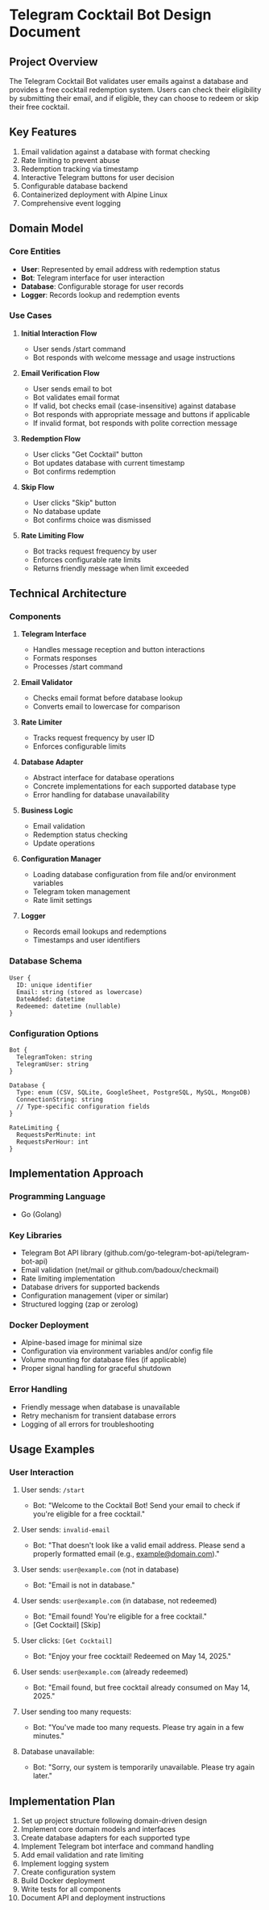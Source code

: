 # Telegram Cocktail Bot Design Document

## Project Overview
The Telegram Cocktail Bot validates user emails against a database and provides a free cocktail redemption system. Users can check their eligibility by submitting their email, and if eligible, they can choose to redeem or skip their free cocktail.

## Key Features
1. Email validation against a database with format checking
2. Rate limiting to prevent abuse
3. Redemption tracking via timestamp
4. Interactive Telegram buttons for user decision
5. Configurable database backend
6. Containerized deployment with Alpine Linux
7. Comprehensive event logging

## Domain Model

### Core Entities
- **User**: Represented by email address with redemption status
- **Bot**: Telegram interface for user interaction
- **Database**: Configurable storage for user records
- **Logger**: Records lookup and redemption events

### Use Cases
1. **Initial Interaction Flow**
   - User sends /start command
   - Bot responds with welcome message and usage instructions

2. **Email Verification Flow**
   - User sends email to bot
   - Bot validates email format
   - If valid, bot checks email (case-insensitive) against database
   - Bot responds with appropriate message and buttons if applicable
   - If invalid format, bot responds with polite correction message

3. **Redemption Flow**
   - User clicks "Get Cocktail" button
   - Bot updates database with current timestamp
   - Bot confirms redemption

4. **Skip Flow**
   - User clicks "Skip" button
   - No database update
   - Bot confirms choice was dismissed

5. **Rate Limiting Flow**
   - Bot tracks request frequency by user
   - Enforces configurable rate limits
   - Returns friendly message when limit exceeded

## Technical Architecture

### Components
1. **Telegram Interface**
   - Handles message reception and button interactions
   - Formats responses
   - Processes /start command

2. **Email Validator**
   - Checks email format before database lookup
   - Converts email to lowercase for comparison

3. **Rate Limiter**
   - Tracks request frequency by user ID
   - Enforces configurable limits

4. **Database Adapter**
   - Abstract interface for database operations
   - Concrete implementations for each supported database type
   - Error handling for database unavailability

5. **Business Logic**
   - Email validation
   - Redemption status checking
   - Update operations

6. **Configuration Manager**
   - Loading database configuration from file and/or environment variables
   - Telegram token management
   - Rate limit settings

7. **Logger**
   - Records email lookups and redemptions
   - Timestamps and user identifiers

### Database Schema
```
User {
  ID: unique identifier
  Email: string (stored as lowercase)
  DateAdded: datetime
  Redeemed: datetime (nullable)
}
```

### Configuration Options
```
Bot {
  TelegramToken: string
  TelegramUser: string
}

Database {
  Type: enum (CSV, SQLite, GoogleSheet, PostgreSQL, MySQL, MongoDB)
  ConnectionString: string
  // Type-specific configuration fields
}

RateLimiting {
  RequestsPerMinute: int
  RequestsPerHour: int
}
```

## Implementation Approach

### Programming Language
- Go (Golang)

### Key Libraries
- Telegram Bot API library (github.com/go-telegram-bot-api/telegram-bot-api)
- Email validation (net/mail or github.com/badoux/checkmail)
- Rate limiting implementation
- Database drivers for supported backends
- Configuration management (viper or similar)
- Structured logging (zap or zerolog)

### Docker Deployment
- Alpine-based image for minimal size
- Configuration via environment variables and/or config file
- Volume mounting for database files (if applicable)
- Proper signal handling for graceful shutdown

### Error Handling
- Friendly message when database is unavailable
- Retry mechanism for transient database errors
- Logging of all errors for troubleshooting

## Usage Examples

### User Interaction
1. User sends: `/start`
   - Bot: "Welcome to the Cocktail Bot! Send your email to check if you're eligible for a free cocktail."

2. User sends: `invalid-email`
   - Bot: "That doesn't look like a valid email address. Please send a properly formatted email (e.g., example@domain.com)."

3. User sends: `user@example.com` (not in database)
   - Bot: "Email is not in database."

4. User sends: `user@example.com` (in database, not redeemed)
   - Bot: "Email found! You're eligible for a free cocktail."
   - [Get Cocktail] [Skip]

5. User clicks: `[Get Cocktail]`
   - Bot: "Enjoy your free cocktail! Redeemed on May 14, 2025."

6. User sends: `user@example.com` (already redeemed)
   - Bot: "Email found, but free cocktail already consumed on May 14, 2025."

7. User sending too many requests:
   - Bot: "You've made too many requests. Please try again in a few minutes."

8. Database unavailable:
   - Bot: "Sorry, our system is temporarily unavailable. Please try again later."

## Implementation Plan
1. Set up project structure following domain-driven design
2. Implement core domain models and interfaces
3. Create database adapters for each supported type
4. Implement Telegram bot interface and command handling
5. Add email validation and rate limiting
6. Implement logging system
7. Create configuration system
8. Build Docker deployment
9. Write tests for all components
10. Document API and deployment instructions